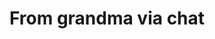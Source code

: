 ---
title: From grandma via chat
tag: from-grandma-via-chat
permalink: "/category/from-grandma-via-chat"
---